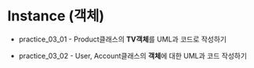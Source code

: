 # Instance (객체)

* practice_03_01 - Product클래스의 **TV객체**를 UML과 코드로 작성하기


* practice_03_02 - User, Account클래스의 **객체**에 대한 UML과 코드 작성하기